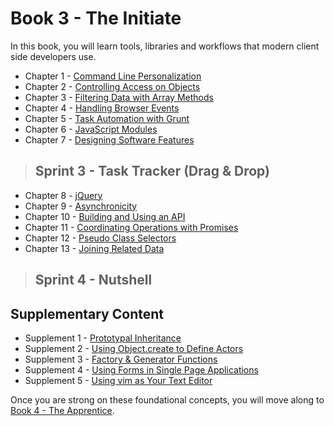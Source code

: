 # Book 3 - The Initiate

In this book, you will learn tools, libraries and workflows that modern client side developers use.

* Chapter 1 - [Command Line Personalization](./chapters/CLI_PERSONALIZATION.md)
* Chapter 2 - [Controlling Access on Objects](./chapters/JS_OBJECT_CREATE.md)
* Chapter 3 - [Filtering Data with Array Methods](./chapters/JS_ARRAY_METHODS.md)
* Chapter 4 - [Handling Browser Events](./chapters/JS_EVENTS.md)
* Chapter 5 - [Task Automation with Grunt](./chapters/AUTOMATION_GRUNT.md)
* Chapter 6 - [JavaScript Modules](./chapters/JS_MODULES.md)
* Chapter 7 - [Designing Software Features](./chapters/DESIGN_FEATURES.md)

> ## Sprint 3 - Task Tracker (Drag & Drop)

* Chapter 8 - [jQuery](./chapters/JQUERY.md)
* Chapter 9 - [Asynchronicity](./chapters/ASYNC_XHR.md)
* Chapter 10 - [Building and Using an API](./chapters/JSON_SERVER_API.md)
* Chapter 11 - [Coordinating Operations with Promises](./chapters/PROMISES.md)
* Chapter 12 - [Pseudo Class Selectors](./chapters/CSS_PSEUDOCLASSES.md)
* Chapter 13 - [Joining Related Data](./chapters/JS_JOINING_DATA.md)

> ## Sprint 4 - Nutshell

## Supplementary Content

* Supplement 1 - [Prototypal Inheritance](./chapters/PROTOTYPAL.md)
* Supplement 2 - [Using Object.create to Define Actors](./chapters/JS_ACTORS.md)
* Supplement 3 - [Factory & Generator Functions](./chapters/JS_FACTORY_FUNCTION.md)
* Supplement 4 - [Using Forms in Single Page Applications](./chapters/FORMS_SPA.md)
* Supplement 5 - [Using vim as Your Text Editor](./chapters/VIM.md)

Once you are strong on these foundational concepts, you will move along to [Book 4 - The Apprentice](../book-4-the-apprentice/README.md).
